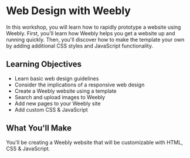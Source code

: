 # Web Design with Weebly
In this workshop, you will learn how to rapidly prototype a website using Weebly. First, you'll learn how Weebly helps you get a website up and running quickly. Then, you'll discover how to make the template your own by adding additional CSS styles and JavaScript functionality.

## Learning Objectives
- Learn basic web design guidelines
- Consider the implications of a responsive web design
- Create a Weebly website using a template
- Search and upload images to Weebly
- Add new pages to your Weebly site
- Add custom CSS &amp; JavaScript

## What You'll Make
You'll be creating a Weebly website that will be customizable with HTML, CSS &amp; JavaScript.
